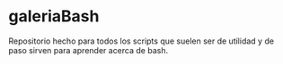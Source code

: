 # galeriaBash
Repositorio hecho para todos los scripts que suelen ser de utilidad y de paso sirven para aprender acerca de bash.
